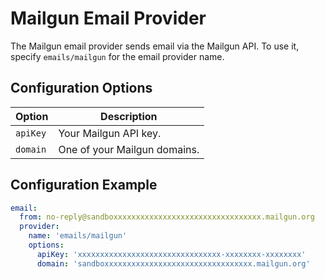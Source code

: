 # Mailgun Email Provider

The Mailgun email provider sends email via the Mailgun API. To use it, specify `emails/mailgun` for the email provider name.

## Configuration Options

Option|Description
-|-
`apiKey`|Your Mailgun API key. 
`domain`|One of your Mailgun domains. 

## Configuration Example

```yaml
email:
  from: no-reply@sandboxxxxxxxxxxxxxxxxxxxxxxxxxxxxxxxxx.mailgun.org
  provider:
    name: 'emails/mailgun'
    options:
      apiKey: 'xxxxxxxxxxxxxxxxxxxxxxxxxxxxxxxx-xxxxxxxx-xxxxxxxx'
      domain: 'sandboxxxxxxxxxxxxxxxxxxxxxxxxxxxxxxxxx.mailgun.org'
```
